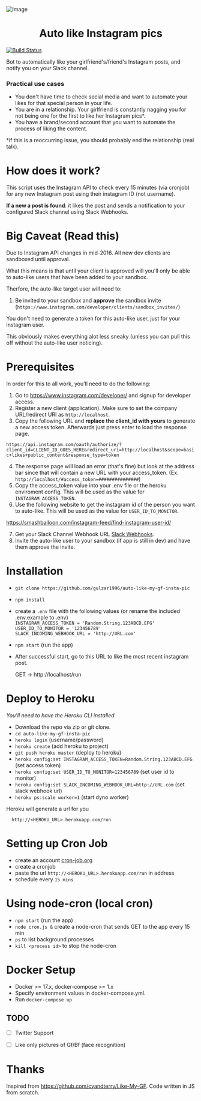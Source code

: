 ![Image](/instagram.png)
<h1 align="center"> Auto like Instagram pics </h1>  

[![Build Status](https://travis-ci.org/brennan-v/auto-like-my-gf-insta-pics.svg?branch=dev)](https://travis-ci.org/brennan-v/auto-like-my-gf-insta-pics)  

Bot to automatically like your girlfriend's/friend's Instagram posts, and notify you on your Slack channel.

### Practical use cases

 - You don't have time to check social media and want to automate your likes for that special person in your life.
 - You are in a relationship. Your girlfriend is constantly nagging you for not being one for the first to like her Instagram pics*.
 - You have a brand/second account that you want to automate the process of liking the content.
 
 *if this is a reoccurring issue, you should probably end the relationship (real talk).

How does it work?
================
This script uses the Instagram API to check every 15 minutes (via cronjob) for any new Instagram post using their instagram ID (not username).

**If a new a post is found**: it likes the post and sends a notification to your configured Slack channel using Slack Webhooks.

Big Caveat (Read this)
================
Due to Instagram API changes in mid-2016. All new dev clients are sandboxed until approval.

What this means is that until your client is approved will you'll only be able to auto-like users that have been added to your sandbox.

Therfore, the auto-like target user will need to:

1. Be invited to your sandbox and **approve** the sandbox invite (`https://www.instagram.com/developer/clients/sandbox_invites/`)

You don't need to generate a token for this auto-like user, just for your instagram user.

This obviously makes everything alot less sneaky (unless you can pull this off without the auto-like user noticing).

Prerequisites
===================
In order for this to all work, you'll need to do the following:

1. Go to https://www.instagram.com/developer/ and signup for developer access.
2. Register a new client (application). Make sure to set the company URL/redirect URI as `http://localhost`.
3. Copy the following URL and **replace the client_id with yours** to generate a new access token. Afterwards just press enter to load the response page.

`https://api.instagram.com/oauth/authorize/?client_id=CLIENT_ID_GOES_HERE&redirect_uri=http://localhost&scope=basic+likes+public_content&response_type=token`

4. The response page will load an error (that's fine) but look at the address bar since that will contain a new URL with your access_token. (Ex. `http://localhost/#access_token=###############`)
5. Copy the access_token value into your .env file or the heroku enviroment config. This will be used as the value for `INSTAGRAM_ACCESS_TOKEN`.
6. Use the following website to get the instagram id of the person you want to auto-like. This will be used as the value for `USER_ID_TO_MONITOR`.

https://smashballoon.com/instagram-feed/find-instagram-user-id/  

7. Get your Slack Channel Webhook URL [Slack Webhooks](https://api.slack.com/incoming-webhooks). 
8. Invite the auto-like user to your sandbox (if app is still in dev) and have them approve the invite.

Installation
===============

 - `git clone https://github.com/gulzar1996/auto-like-my-gf-insta-pic`
 - `npm install`
 - create a `.env` file with the following values (or rename the included .env.example to .env)  
`INSTAGRAM_ACCESS_TOKEN = 'Random.String.123ABCD.EFG'`  
`USER_ID_TO_MONITOR = '123456789' `  
`SLACK_INCOMING_WEBHOOK_URL = 'http://URL.com'`  
 - `npm start` (run the app)

- After successful start, go to this URL to like the most recent instagram post.

     GET -> http://localhost/run

Deploy to Heroku
================
*You'll need to have the Heroku CLI installed*
 - Download the repo via zip or git clone.
 - `cd auto-like-my-gf-insta-pic`
 - `heroku login` (username/password)
 - `heroku create` (add heroku to project)
 - `git push heroku master` (deploy to heroku)
 - `heroku config:set INSTAGRAM_ACCESS_TOKEN=Random.String.123ABCD.EFG` (set access token)
 - `heroku config:set USER_ID_TO_MONITOR=123456789` (set user id to monitor)
 - `heroku config:set SLACK_INCOMING_WEBHOOK_URL=http://URL.com` (set slack webhook url)
 - `heroku ps:scale worker=1` (start dyno worker)

 Heroku will generate a url for you

      http://<HEROKU_URL>.herokuapp.com/run

Setting up Cron Job
===================

 - create an account [cron-job.org](https://cron-job.org/en/)
 - create a cronjob
 - paste the url `http://<HEROKU_URL>.herokuapp.com/run` in address
 - schedule every `15 mins`

 Using node-cron (local cron)
 ===============
 - `npm start` (run the app)
 - `node cron.js &` create a node-cron that sends GET to the app every 15 min
 - `ps` to list background processes
 - `kill <process id>` to stop the node-cron

Docker Setup
===================

 - Docker >= 17.x, docker-compose >= 1.x
 - Specify environment values in docker-compose.yml.
 - Run `docker-compose up`

 ## TODO
- [ ] Twitter Support
- [ ] Like only pictures of Gf/Bf (face recognition)


 Thanks
=================

Inspired from https://github.com/cyandterry/Like-My-GF. Code written in JS from scratch.